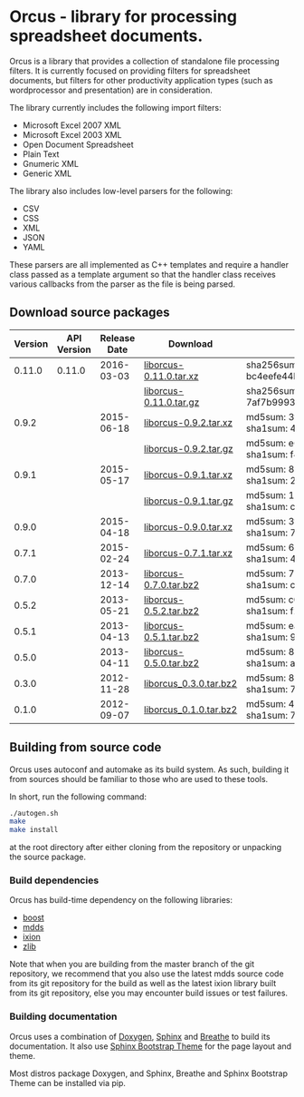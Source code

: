 Orcus - library for processing spreadsheet documents.
=====================================================

Orcus is a library that provides a collection of standalone file processing
filters.  It is currently focused on providing filters for spreadsheet
documents, but filters for other productivity application types (such as
wordprocessor and presentation) are in consideration.

The library currently includes the following import filters:

* Microsoft Excel 2007 XML
* Microsoft Excel 2003 XML
* Open Document Spreadsheet
* Plain Text
* Gnumeric XML
* Generic XML

The library also includes low-level parsers for the following:

* CSV
* CSS
* XML
* JSON
* YAML

These parsers are all implemented as C++ templates and require a handler class
passed as a template argument so that the handler class receives various
callbacks from the parser as the file is being parsed.

## Download source packages

| Version | API Version | Release Date | Download | Checksum | File Size (bytes) |
|---------|-------------|--------------|----------|----------|-------------------|
| 0.11.0 | 0.11.0 | 2016-03-03 | [liborcus-0.11.0.tar.xz](http://kohei.us/files/orcus/src/liborcus-0.11.0.tar.xz) | sha256sum: bc4eefe44b3237004df7edb8b98cf74ac4e18f117b901e08c2b435ec339b0f97 | 1624972 |
| | | | [liborcus-0.11.0.tar.gz](http://kohei.us/files/orcus/src/liborcus-0.11.0.tar.gz) | sha256sum: 7af7b9993801dd0b1ccdf734f51c1617975f92bcb9396c4de49ed88444e5b357 | 2032540 |
| 0.9.2 | | 2015-06-18 | [liborcus-0.9.2.tar.xz](http://kohei.us/files/orcus/src/liborcus-0.9.2.tar.xz) | md5sum: 3ff918cc988cb325e12d8bbc7f8c3deb<br/>sha1sum: 4c55f1bdc65490e8e79bbf7d069a64381eb1d1bc | - |
| | | | [liborcus-0.9.2.tar.gz](http://kohei.us/files/orcus/src/liborcus-0.9.2.tar.gz) | md5sum: e6efcbe50a5fd4d50d513c9a7a4139b0<br/>sha1sum: f44c7ec7bd0c54f506efe3cb600bca4cd1401638 | - |
| 0.9.1 | | 2015-05-17 | [liborcus-0.9.1.tar.xz](http://kohei.us/files/orcus/src/liborcus-0.9.1.tar.xz) | md5sum: 88d24d9d8c5cc9014c1e842a4f612921<br/>sha1sum: 2115ccccad88c528bc9d3ac5d0cc287f80f03529 | - |
| | | | [liborcus-0.9.1.tar.gz](http://kohei.us/files/orcus/src/liborcus-0.9.1.tar.gz) | md5sum: 18814358772ed7bb476e04b0384af082<br/>sha1sum: c9755028ef50c518c5a17fb78ddf9e85519999c0 | - |
| 0.9.0 | | 2015-04-18 | [liborcus-0.9.0.tar.xz](http://kohei.us/files/orcus/src/liborcus-0.9.0.tar.xz) | md5sum: 3f64f27b9fd59e55ca4c5ba95cd32da0<br/>sha1sum: 72d1bdb7fbaec9adce36ed728e08e16b951388e3 | - |
| 0.7.1 | | 2015-02-24 | [liborcus-0.7.1.tar.xz](http://kohei.us/files/orcus/src/liborcus-0.7.1.tar.xz) | md5sum: 644145470758d3ea4dd1d63582e82f8e<br/>sha1sum: 4480f519c6724ee66d76072df32e9b12d55505da | - |
| 0.7.0 | | 2013-12-14 | [liborcus-0.7.0.tar.bz2](http://kohei.us/files/orcus/src/liborcus-0.7.0.tar.bz2) | md5sum: 7681383be6ce489d84c1c74f4e7f9643<br/>sha1sum: c33e1eb55144fef1070cb0bf35a2c12198fcaa71 | - |
| 0.5.2 | | 2013-05-21 | [liborcus-0.5.2.tar.bz2](http://kohei.us/files/orcus/src/liborcus-0.5.2.tar.bz2) | md5sum: c0bd33e0ff17f469032062e2ee60ecb0<br/>sha1sum: f2638bf0b0e1715c49f1a8d356bb88a21de31dad | - |
| 0.5.1 | | 2013-04-13 | [liborcus-0.5.1.tar.bz2](http://kohei.us/files/orcus/src/liborcus-0.5.1.tar.bz2) | md5sum: ea2acaf140ae40a87a952caa75184f4d<br/>sha1sum: 9303d513e4b63a1d6e4bce7cfeb13635e568b466 | - |
| 0.5.0 | | 2013-04-11 | [liborcus-0.5.0.tar.bz2](http://kohei.us/files/orcus/src/liborcus-0.5.0.tar.bz2) | md5sum: 8a43b3de758dcd529b16ac96b46069fb<br/>sha1sum: ad76bed79b123e331f0b6dced6e9085a81b92449 | - |
| 0.3.0 | | 2012-11-28 | [liborcus_0.3.0.tar.bz2](http://kohei.us/files/orcus/src/liborcus_0.3.0.tar.bz2) | md5sum: 8755aac23317494a9028569374dc87b2<br/>sha1sum: 73b8fae832453fd517015f5dfae36448658af1a9 | - |
| 0.1.0 | | 2012-09-07 | [liborcus_0.1.0.tar.bz2](http://kohei.us/files/orcus/src/liborcus_0.1.0.tar.bz2) | md5sum: 46d9f4cf8b145c21ce1056e116d2ce71<br/>sha1sum: 7c961dd8f0bdd7ed039f305d6419be3cbdcc6cc6 | - |

## Building from source code

Orcus uses autoconf and automake as its build system.  As such, building it
from sources should be familiar to those who are used to these tools.

In short, run the following command:

```bash
./autogen.sh
make
make install
```

at the root directory after either cloning from the repository or unpacking
the source package.

### Build dependencies

Orcus has build-time dependency on the following libraries:

* [boost](http://boost.org)
* [mdds](http://gitlab.com/mdds/mdds)
* [ixion](http://gitlab.com/ixion/ixion)
* [zlib](http://www.zlib.net/)

Note that when you are building from the master branch of the git repository,
we recommend that you also use the latest mdds source code from its git
repository for the build as well as the latest ixion library built from its
git repository, else you may encounter build issues or test failures.

### Building documentation

Orcus uses a combination of [Doxygen](http://www.stack.nl/~dimitri/doxygen/),
[Sphinx](http://sphinx-doc.org/) and [Breathe](https://github.com/michaeljones/breathe)
to build its documentation.  It also use [Sphinx Bootstrap Theme](https://ryan-roemer.github.io/sphinx-bootstrap-theme/)
for the page layout and theme.

Most distros package Doxygen, and Sphinx, Breathe and Sphinx Bootstrap Theme
can be installed via pip.
